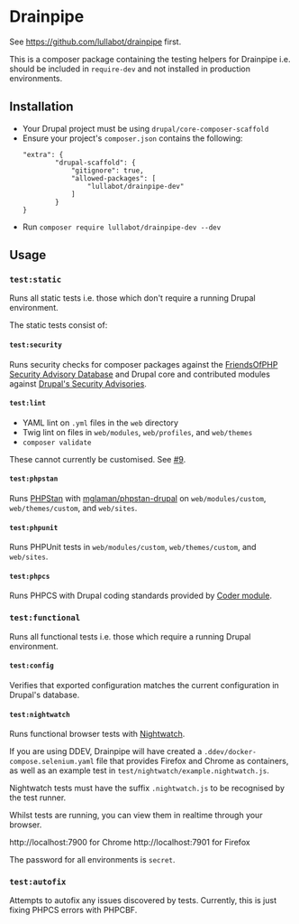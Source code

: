 # Drainpipe

See https://github.com/lullabot/drainpipe first.

This is a composer package containing the testing helpers for Drainpipe i.e.
should be included in `require-dev` and not installed in production
environments.

## Installation

- Your Drupal project must be using `drupal/core-composer-scaffold`
- Ensure your project's `composer.json` contains the following:
  ```
  "extra": {
          "drupal-scaffold": {
              "gitignore": true,
              "allowed-packages": [
                  "lullabot/drainpipe-dev"
              ]
          }
  }
  ```
- Run `composer require lullabot/drainpipe-dev --dev`

## Usage

### `test:static`

Runs all static tests i.e. those which don't require a running Drupal
environment.

The static tests consist of:

#### `test:security`

Runs security checks for composer packages against the [FriendsOfPHP Security
Advisory Database](https://github.com/FriendsOfPHP/security-advisories) and
Drupal core and contributed modules against
[Drupal's Security Advisories](https://www.drupal.org/security).

#### `test:lint`

- YAML lint on `.yml` files in the `web` directory
- Twig lint on files in `web/modules`, `web/profiles`, and `web/themes`
- `composer validate`

These cannot currently be customised.
See [#9](https://github.com/Lullabot/drainpipe-dev/issues/9).

#### `test:phpstan`

Runs [PHPStan](https://phpstan.org/) with
[mglaman/phpstan-drupal](https://github.com/mglaman/phpstan-drupal) on
`web/modules/custom`, `web/themes/custom`, and `web/sites`.

#### `test:phpunit`

Runs PHPUnit tests in `web/modules/custom`, `web/themes/custom`, and
`web/sites`.

#### `test:phpcs`

Runs PHPCS with Drupal coding standards provided by
[Coder module](https://www.drupal.org/project/coder).

### `test:functional`

Runs all functional tests i.e. those which require a running Drupal environment.

#### `test:config`

Verifies that exported configuration matches the current configuration in
Drupal's database.

#### `test:nightwatch`

Runs functional browser tests with [Nightwatch](https://nightwatchjs.org/).

If you are using DDEV, Drainpipe will have created a
`.ddev/docker-compose.selenium.yaml` file that provides Firefox and Chrome as
containers, as well as an example test in
`test/nightwatch/example.nightwatch.js`.

Nightwatch tests must have the suffix `.nightwatch.js` to be recognised by
the test runner.

Whilst tests are running, you can view them in realtime through your browser.

http://localhost:7900 for Chrome
http://localhost:7901 for Firefox

The password for all environments is `secret`.

### `test:autofix`

Attempts to autofix any issues discovered by tests. Currently, this is just
fixing PHPCS errors with PHPCBF.


